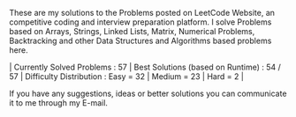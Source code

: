 These are my solutions to the Problems posted on LeetCode Website, an competitive coding and interview preparation platform. 
I solve Problems based on Arrays, Strings, Linked Lists, Matrix, Numerical Problems, Backtracking and other Data Structures and Algorithms based problems here.

| Currently Solved Problems : 57
| Best Solutions (based on Runtime) : 54 / 57
| Difficulty Distribution : 
                            Easy = 32 
                          | Medium = 23
                          | Hard = 2 | 

If you have any suggestions, ideas or better solutions you can communicate it to me through my E-mail.
